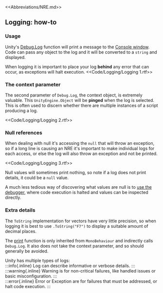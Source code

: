 <<Abbreviations/NRE.md>>
## Logging: how-to
### Usage
Unity's [Debug.Log](https://docs.unity3d.com/ScriptReference/Debug.Log.html) function will print a message to the [Console window](https://docs.unity3d.com/Manual/Console.html).  
Code can pass any object to the log and it will be converted to a `string` and displayed.  

When logging it is important to place your log **behind** any error that can occur, as exceptions will halt execution.
<<Code/Logging/Logging 1.rtf>>

### The context parameter
The second parameter of `Debug.Log`, the context object, is extremely valuable. This `UnityEngine.Object` will be **pinged** when the log is selected. This is often used to discern whether there are multiple instances of a script producing a log.

<<Code/Logging/Logging 2.rtf>>

### Null references

When dealing with null it's accessing the `null` that will throw an exception, so if a long line is causing an NRE it's important to make individual logs for each access, or else the log will also throw an exception and not be printed.

<<Code/Logging/Logging 3.rtf>>

Null values will sometimes print nothing, so note if a log does not print details, it could be a `null` value.  

A much less tedious way of discovering what values are null is to [use the debugger](../Debugger.md), where code execution is halted and values can be inspected directly.

### Extra details
The `ToString` implementation for vectors have very little precision, so when logging it is best to use `.ToString("F7")` to display a suitable amount of decimal places.  

The [print](https://docs.unity3d.com/ScriptReference/MonoBehaviour-print.html) function is only inherited from `MonoBehaviour` and indirectly calls `Debug.Log`. It also does not take the context parameter, and so should generally be avoided.  

Unity has multiple types of logs:  
:::info{.inline}
Log can describe informative or verbose details.
:::  
:::warning{.inline}
Warning is for non-critical failures, like handled issues or basic misconfiguration.
:::  
:::error{.inline}
Error or Exception are for failures that must be addressed, or halt code execution.
:::  